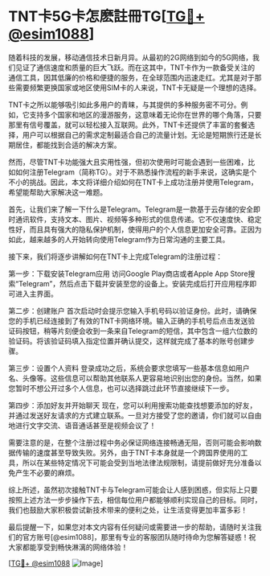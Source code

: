 # TNT卡5G卡怎麽註冊TG[[TG💪+ @esim1088](https://t.me/s/esim1088)]

随着科技的发展，移动通信技术日新月异。从最初的2G网络到如今的5G网络，我们见证了通信速度和质量的巨大飞跃。而在这其中，TNT卡作为一款备受关注的通信工具，因其低廉的价格和便捷的服务，在全球范围内迅速走红。尤其是对于那些需要频繁更换国家或地区使用SIM卡的人来说，TNT卡无疑是一个理想的选择。

TNT卡之所以能够吸引如此多用户的青睐，与其提供的多种服务密不可分。例如，它支持多个国家和地区的漫游服务，这意味着无论你在世界的哪个角落，只要那里有信号覆盖，就可以轻松接入互联网。此外，TNT卡还提供了丰富的套餐选择，用户可以根据自己的需求定制最适合自己的流量计划。无论是短期旅行还是长期居住，都能找到合适的解决方案。

然而，尽管TNT卡功能强大且实用性强，但初次使用时可能会遇到一些困难，比如如何注册Telegram（简称TG）。对于不熟悉操作流程的新手来说，这确实是个不小的挑战。因此，本文将详细介绍如何在TNT卡上成功注册并使用Telegram，希望能帮助大家解决这一难题。

首先，让我们来了解一下什么是Telegram。Telegram是一款基于云存储的安全即时通讯软件，支持文本、图片、视频等多种形式的信息传递。它不仅速度快、稳定性好，而且具有强大的隐私保护机制，使得用户的个人信息更加安全可靠。正因为如此，越来越多的人开始转向使用Telegram作为日常沟通的主要工具。

接下来，我们将逐步讲解如何在TNT卡上完成Telegram的注册过程：

第一步：下载安装Telegram应用
访问Google Play商店或者Apple App Store搜索“Telegram”，然后点击下载并安装至您的设备上。安装完成后打开应用程序即可进入主界面。

第二步：创建账户
首次启动时会提示您输入手机号码以验证身份。此时，请确保您的手机已经连接到了有效的TNT卡网络环境。输入正确的手机号后点击发送验证码按钮，稍等片刻便会收到一条来自Telegram的短信，其中包含一组六位数的验证码。将该验证码填入指定位置并确认提交，这样就完成了基本的账号创建步骤。

第三步：设置个人资料
登录成功之后，系统会要求您填写一些基本信息如用户名、头像等。这些信息可以帮助其他联系人更容易地识别出您的身份。当然，如果您暂时不想公开过多个人信息，也可以选择跳过此环节直接继续下一步。

第四步：添加好友并开始聊天
现在，您可以利用搜索功能查找想要添加的好友，并通过发送好友请求的方式建立联系。一旦对方接受了您的邀请，你们就可以自由地进行文字交流、语音通话甚至是视频会议了！

需要注意的是，在整个注册过程中务必保证网络连接畅通无阻，否则可能会影响数据传输的速度甚至导致失败。另外，由于TNT卡本身就是一个跨国界使用的工具，所以在某些特定情况下可能会受到当地法律法规限制，请提前做好充分准备以免产生不必要的麻烦。

综上所述，虽然初次接触TNT卡与Telegram可能会让人感到困惑，但实际上只要按照上述方法一步步操作下去，相信每位用户都能够顺利实现自己的目标。同时，我们也鼓励大家积极尝试新技术带来的便利之处，让生活变得更加丰富多彩！

最后提醒一下，如果您对本文内容有任何疑问或需要进一步的帮助，请随时关注我们的官方账号[@esim1088]，那里有专业的客服团队随时待命为您解答疑惑！祝大家都能享受到畅快淋漓的网络体验！

[[TG💪+ @esim1088](https://t.me/s/esim1088) ![Image](https://i.postimg.cc/4NQfJmqS/Snipaste-2025-05-13-00-14-12.png)]